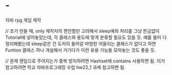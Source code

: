 # -
자바 rpg 게임 제작

// 초기 만들 때, only 제작자의 편안함만 고려해서 sleep예외 처리를 그냥 뜬금없이 Tutorial에 넣어놓았는데, 각 클래스와 용도에 맞게 분류할 필요도 있을 듯. 
예를 들어 다 정리해봤는데 sleep같은 건 도저히 들어갈 마땅한 어울리는 클래스가 없다고 하면 Funtion 클래스 하나 개설해서 거기다가 이런 유용 기능들 모아놓는 것도 좋을 듯.


// 문제 랜덤으로 주어지는거 중복 방지하려면 Hashset에 contains 사용하면 됨. 이거 참고하려면 학교 자바프로그래밍 수업 hw22_1 과제 참고하면 됨.
